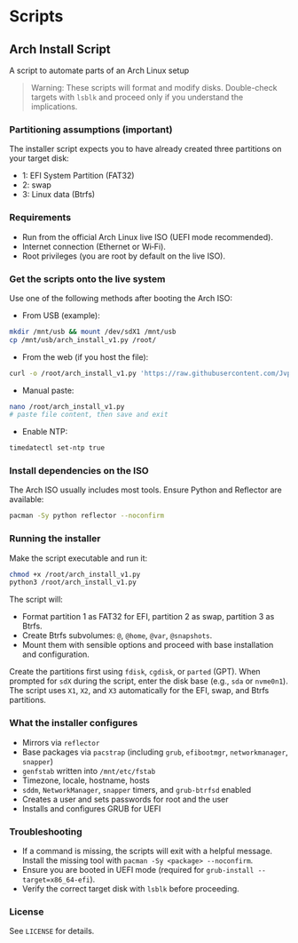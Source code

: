 # Scripts
## Arch Install Script

A script to automate parts of an Arch Linux setup

> Warning: These scripts will format and modify disks. Double-check targets with `lsblk` and proceed only if you understand the implications.


### Partitioning assumptions (important)
The installer script expects you to have already created three partitions on your target disk:
- 1: EFI System Partition (FAT32)
- 2: swap
- 3: Linux data (Btrfs)

### Requirements
- Run from the official Arch Linux live ISO (UEFI mode recommended).
- Internet connection (Ethernet or Wi‑Fi).
- Root privileges (you are root by default on the live ISO).

### Get the scripts onto the live system
Use one of the following methods after booting the Arch ISO:

- From USB (example):
```bash
mkdir /mnt/usb && mount /dev/sdX1 /mnt/usb
cp /mnt/usb/arch_install_v1.py /root/
```

- From the web (if you host the file):
```bash
curl -o /root/arch_install_v1.py 'https://raw.githubusercontent.com/Jvpl001/Scripts/refs/heads/main/ArchInstall-v1.py'
```

- Manual paste:
```bash
nano /root/arch_install_v1.py
# paste file content, then save and exit
```

- Enable NTP:
```bash
timedatectl set-ntp true
```

### Install dependencies on the ISO
The Arch ISO usually includes most tools. Ensure Python and Reflector are available:
```bash
pacman -Sy python reflector --noconfirm
```

### Running the installer
Make the script executable and run it:
```bash
chmod +x /root/arch_install_v1.py
python3 /root/arch_install_v1.py
```

The script will:
- Format partition 1 as FAT32 for EFI, partition 2 as swap, partition 3 as Btrfs.
- Create Btrfs subvolumes: `@`, `@home`, `@var`, `@snapshots`.
- Mount them with sensible options and proceed with base installation and configuration.

Create the partitions first using `fdisk`, `cgdisk`, or `parted` (GPT). When prompted for `sdX` during the script, enter the disk base (e.g., `sda` or `nvme0n1`). The script uses `X1`, `X2`, and `X3` automatically for the EFI, swap, and Btrfs partitions.

### What the installer configures
- Mirrors via `reflector`
- Base packages via `pacstrap` (including `grub`, `efibootmgr`, `networkmanager`, `snapper`)
- `genfstab` written into `/mnt/etc/fstab`
- Timezone, locale, hostname, hosts
- `sddm`, `NetworkManager`, `snapper` timers, and `grub-btrfsd` enabled
- Creates a user and sets passwords for root and the user
- Installs and configures GRUB for UEFI

### Troubleshooting
- If a command is missing, the scripts will exit with a helpful message. Install the missing tool with `pacman -Sy <package> --noconfirm`.
- Ensure you are booted in UEFI mode (required for `grub-install --target=x86_64-efi`).
- Verify the correct target disk with `lsblk` before proceeding.

### License
See `LICENSE` for details.
